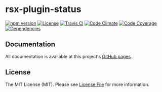 # rsx-plugin-status

[![npm version][ico-npm]][link-npm]
[![License][ico-license]](LICENSE.md)
[![Travis CI][ico-travis]][link-travis]
[![Code Climate][ico-codeclimate]][link-codeclimate]
[![Code Coverage][ico-code-coverage]][link-code-coverage]
[![Dependencies][ico-dependencies]][link-dependencies]

## Documentation

All documentation is available at this project's [GitHub pages](http://react-native-contrib.github.io/rsx/).

## License

The MIT License (MIT). Please see [License File](LICENSE.md) for more information.

[ico-npm]: https://img.shields.io/npm/v/rsx-plugin-status.svg?style=flat-square
[ico-license]: https://img.shields.io/badge/license-MIT-brightgreen.svg?style=flat-square
[ico-travis]: https://img.shields.io/travis/react-native-contrib/rsx-plugin-status/master.svg?style=flat-square
[ico-codeclimate]: https://img.shields.io/codeclimate/github/react-native-contrib/rsx-plugin-status.svg?style=flat-square
[ico-code-coverage]: https://img.shields.io/codeclimate/coverage/github/react-native-contrib/rsx-plugin-status.svg?style=flat-square
[ico-dependencies]: https://img.shields.io/david/react-native-contrib/rsx-plugin-status.svg?style=flat-square

[link-npm]: https://www.npmjs.com/package/rsx-plugin-status
[link-travis]: https://travis-ci.org/react-native-contrib/rsx-plugin-status
[link-codeclimate]: https://codeclimate.com/github/react-native-contrib/rsx-plugin-status
[link-code-coverage]: https://codeclimate.com/github/react-native-contrib/rsx-plugin-status/coverage
[link-dependencies]: https://david-dm.org/react-native-contrib/rsx-plugin-status
